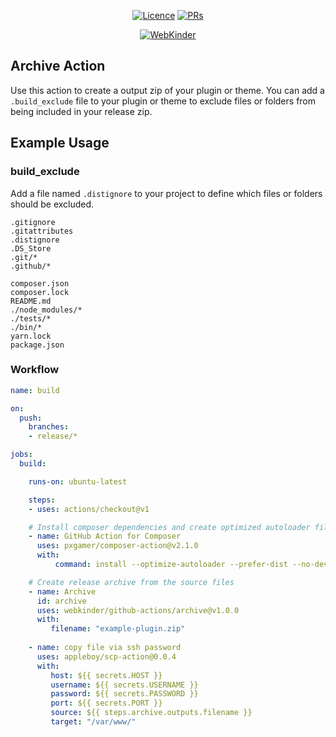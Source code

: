 <p align="center">
<a href="https://github.com/webkinder/github-actions"><img src="https://img.shields.io/github/license/webkinder/github-actions.svg" alt="Licence"></a>
<a href="https://github.com/webkinder/github-actions"><img src="https://img.shields.io/badge/PRs-welcome-brightgreen.svg?style=flat-square" alt="PRs"></a>
</p>


<center>
<a href="https://webkinder.ch">
<img src="https://www.webkinder.ch/static/webkinder-banner.png" alt="WebKinder" />
</a>
</center>

## Archive Action
Use this action to create a output zip of your plugin or theme.
You can add a `.build_exclude` file to your plugin or theme to exclude files or folders from being included in your release zip.

## Example Usage

### build_exclude
Add a file named `.distignore` to your project to define which files or folders should be excluded.
```
.gitignore
.gitattributes
.distignore
.DS_Store
.git/*
.github/*

composer.json
composer.lock
README.md
./node_modules/*
./tests/*
./bin/*
yarn.lock
package.json
```

### Workflow
``` yml
name: build

on:
  push:
    branches:
    - release/*

jobs:
  build:

    runs-on: ubuntu-latest

    steps:
    - uses: actions/checkout@v1

    # Install composer dependencies and create optimized autoloader file
    - name: GitHub Action for Composer
      uses: pxgamer/composer-action@v2.1.0
      with:
          command: install --optimize-autoloader --prefer-dist --no-dev

    # Create release archive from the source files
    - name: Archive
      id: archive
      uses: webkinder/github-actions/archive@v1.0.0
      with:
         filename: "example-plugin.zip"
    
    - name: copy file via ssh password
      uses: appleboy/scp-action@0.0.4
      with:
         host: ${{ secrets.HOST }}
         username: ${{ secrets.USERNAME }}
         password: ${{ secrets.PASSWORD }}
         port: ${{ secrets.PORT }}
         source: ${{ steps.archive.outputs.filename }}
         target: "/var/www/"
       
```
